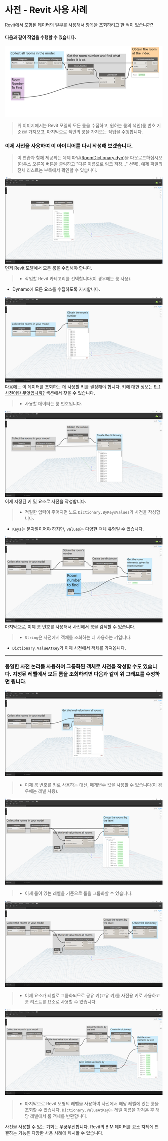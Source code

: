 

# 사전 - Revit 사용 사례

Revit에서 포함된 데이터의 일부를 사용해서 항목을 조회하려고 한 적이 있습니까?

#### 다음과 같이 작업을 수행할 수 있습니다.

![IMAGE](images/9-4/9-4_roomLookupByIndex.png)

> 위 이미지에서는 Revit 모델의 모든 룸을 수집하고, 원하는 룸의 색인(룸 번호 기준)을 가져오고, 마지막으로 색인의 룸을 가져오는 작업을 수행합니다.

### 이제 사전을 사용하여 이 아이디어를 다시 작성해 보겠습니다.

> 이 연습과 함께 제공되는 예제 파일([RoomDictionary.dyn](datasets/9-4_roomDictionary.dyn))을 다운로드하십시오(마우스 오른쪽 버튼을 클릭하고 "다른 이름으로 링크 저장..." 선택). 예제 파일의 전체 리스트는 부록에서 확인할 수 있습니다.

![IMAGE](images/9-4/9-4_roomDictionary-01.png) 먼저 Revit 모델에서 모든 룸을 수집해야 합니다.

> * 작업할 Revit 카테고리를 선택합니다(이 경우에는 룸 사용).
* Dynamo에 모든 요소를 수집하도록 지시합니다.

![IMAGE](images/9-4/9-4_roomDictionary-02.png) 다음에는 이 데이터를 조회하는 데 사용할 키를 결정해야 합니다. 키에 대한 정보는 [9-1 사전이란 무엇입니까?](9-1_What-is-a-dictionary,md) 섹션에서 찾을 수 있습니다.

> * 사용할 데이터는 룸 번호입니다.

![IMAGE](images/9-4/9-4_roomDictionary-03.png) 이제 지정된 키 및 요소로 사전을 작성합니다.

> * 적절한 입력이 주어지면 노드 ```Dictionary.ByKeysValues```가 사전을 작성합니다.
* ```Keys```는 문자열이어야 하지만, ```values```는 다양한 객체 유형일 수 있습니다.

![IMAGE](images/9-4/9-4_roomDictionary-04.png) 마지막으로, 이제 룸 번호를 사용해서 사전에서 룸을 검색할 수 있습니다.

> * ```String```은 사전에서 객체를 조회하는 데 사용하는 키입니다.
* ```Dictionary.ValueAtKey```가 이제 사전에서 객체를 가져옵니다.

---

### 동일한 사전 논리를 사용하여 그룹화된 객체로 사전을 작성할 수도 있습니다. 지정된 레벨에서 모든 룸을 조회하려면 다음과 같이 위 그래프를 수정하면 됩니다.

![IMAGE](images/9-4/9-4_roomDictionary-05.png)

> * 이제 룸 번호를 키로 사용하는 대신, 매개변수 값을 사용할 수 있습니다(이 경우에는 레벨 사용).

![IMAGE](images/9-4/9-4_roomDictionary-06.png)

> * 이제 룸이 있는 레벨을 기준으로 룸을 그룹화할 수 있습니다.

![IMAGE](images/9-4/9-4_roomDictionary-07.png)

> * 이제 요소가 레벨로 그룹화되므로 공유 키(고유 키)를 사전용 키로 사용하고 룸 리스트를 요소로 사용할 수 있습니다.

![IMAGE](images/9-4/9-4_roomDictionary-08.png)

> * 마지막으로 Revit 모형의 레벨을 사용하여 사전에서 해당 레벨에 있는 룸을 조회할 수 있습니다. ```Dictionary.ValueAtKey```는 레벨 이름을 가져온 후 해당 레벨에서 룸 객체를 반환합니다.

사전을 사용할 수 있는 기회는 무궁무진합니다. Revit의 BIM 데이터를 요소 자체에 연결하는 기능은 다양한 사용 사례에 제시할 수 있습니다.

